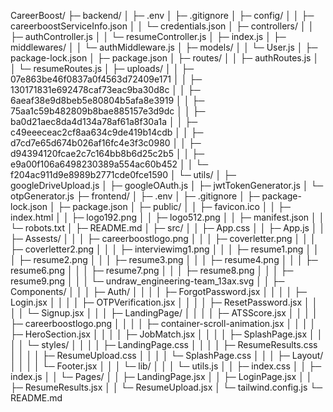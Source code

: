 CareerBoost/
├─ backend/
│  ├─ .env
│  ├─ .gitignore
│  ├─ config/
│  │  ├─ careerboostServiceInfo.json
│  │  └─ credentials.json
│  ├─ controllers/
│  │  ├─ authController.js
│  │  └─ resumeController.js
│  ├─ index.js
│  ├─ middlewares/
│  │  └─ authMiddleware.js
│  ├─ models/
│  │  └─ User.js
│  ├─ package-lock.json
│  ├─ package.json
│  ├─ routes/
│  │  ├─ authRoutes.js
│  │  └─ resumeRoutes.js
│  ├─ uploads/
│  │  ├─ 07e863be46f0837a0f4563d72409e171
│  │  ├─ 130171831e692478caf73eac9ba30d8c
│  │  ├─ 6aeaf38e9d8beb5e80804b5afa8e3919
│  │  ├─ 75aa1c59b482809b8bae885157e3d9dc
│  │  ├─ ba0d21aec8da4d134a78af61a8f30a1a
│  │  ├─ c49eeeceac2cf8aa634c9de419b14cdb
│  │  ├─ d7cd7e65d674b026af16fc4e3f3c0980
│  │  ├─ d94394120fcae2c7c164bb8b6d25c2b5
│  │  ├─ e9a00f106a6498230389a554ac60b452
│  │  └─ f204ac911d9e8989b2771cde0fce1590
│  └─ utils/
│     ├─ googleDriveUpload.js
│     ├─ googleOAuth.js
│     ├─ jwtTokenGenerator.js
│     └─ otpGenerator.js
├─ frontend/
│  ├─ .env
│  ├─ .gitignore
│  ├─ package-lock.json
│  ├─ package.json
│  ├─ public/
│  │  ├─ favicon.ico
│  │  ├─ index.html
│  │  ├─ logo192.png
│  │  ├─ logo512.png
│  │  ├─ manifest.json
│  │  └─ robots.txt
│  ├─ README.md
│  ├─ src/
│  │  ├─ App.css
│  │  ├─ App.js
│  │  ├─ Assests/
│  │  │  ├─ careerboostlogo.png
│  │  │  ├─ coverletter.png
│  │  │  ├─ coverletter2.png
│  │  │  ├─ interviewimg1.png
│  │  │  ├─ resume1.png
│  │  │  ├─ resume2.png
│  │  │  ├─ resume3.png
│  │  │  ├─ resume4.png
│  │  │  ├─ resume6.png
│  │  │  ├─ resume7.png
│  │  │  ├─ resume8.png
│  │  │  ├─ resume9.png
│  │  │  └─ undraw_engineering-team_13ax.svg
│  │  ├─ Components/
│  │  │  ├─ Auth/
│  │  │  │  ├─ ForgotPassword.jsx
│  │  │  │  ├─ Login.jsx
│  │  │  │  ├─ OTPVerification.jsx
│  │  │  │  ├─ ResetPassword.jsx
│  │  │  │  └─ Signup.jsx
│  │  │  ├─ LandingPage/
│  │  │  │  ├─ ATSScore.jsx
│  │  │  │  ├─ careerboostlogo.png
│  │  │  │  ├─ container-scroll-animation.jsx
│  │  │  │  ├─ HeroSection.jsx
│  │  │  │  ├─ JobMatch.jsx
│  │  │  │  ├─ SplashPage.jsx
│  │  │  │  └─ styles/
│  │  │  │     ├─ LandingPage.css
│  │  │  │     ├─ ResumeResults.css
│  │  │  │     ├─ ResumeUpload.css
│  │  │  │     └─ SplashPage.css
│  │  │  ├─ Layout/
│  │  │  │  └─ Footer.jsx
│  │  │  └─ lib/
│  │  │     └─ utils.js
│  │  ├─ index.css
│  │  ├─ index.js
│  │  └─ Pages/
│  │     ├─ LandingPage.jsx
│  │     ├─ LoginPage.jsx
│  │     ├─ ResumeResults.jsx
│  │     └─ ResumeUpload.jsx
│  └─ tailwind.config.js
└─ README.md

